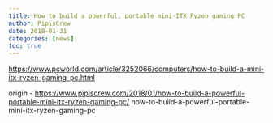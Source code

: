 ```yaml
---
title: How to build a powerful, portable mini-ITX Ryzen gaming PC
author: PipisCrew
date: 2018-01-31
categories: [news]
toc: true
---
```


https://www.pcworld.com/article/3252066/computers/how-to-build-a-mini-itx-ryzen-gaming-pc.html

origin - https://www.pipiscrew.com/2018/01/how-to-build-a-powerful-portable-mini-itx-ryzen-gaming-pc/ how-to-build-a-powerful-portable-mini-itx-ryzen-gaming-pc